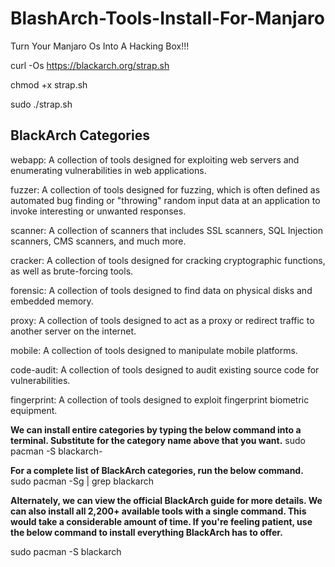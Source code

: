 # BlashArch-Tools-Install-For-Manjaro
Turn Your Manjaro Os Into A Hacking Box!!!

curl -Os https://blackarch.org/strap.sh

chmod +x strap.sh

sudo ./strap.sh

<h2>BlackArch Categories</h2>
webapp: A collection of tools designed for exploiting web servers and enumerating vulnerabilities in web applications.

fuzzer: A collection of tools designed for fuzzing, which is often defined as automated bug finding or "throwing" random input data at an application to invoke interesting or unwanted responses.

scanner: A collection of scanners that includes SSL scanners, SQL Injection scanners, CMS scanners, and much more.

cracker: A collection of tools designed for cracking cryptographic functions, as well as brute-forcing tools.

forensic: A collection of tools designed to find data on physical disks and embedded memory.

proxy: A collection of tools designed to act as a proxy or redirect traffic to another server on the internet.

mobile: A collection of tools designed to manipulate mobile platforms.

code-audit: A collection of tools designed to audit existing source code for vulnerabilities.

fingerprint: A collection of tools designed to exploit fingerprint biometric equipment.

<b>We can install entire categories by typing the below command into a terminal. Substitute <category> for the category name above that you want.</b>
sudo pacman -S blackarch-<category>

<b>For a complete list of BlackArch categories, run the below command.</b>
sudo pacman -Sg | grep blackarch

<b>Alternately, we can view the official BlackArch guide for more details. We can also install all 2,200+ available tools with a single command. This would take a considerable amount of time. If you're feeling patient, use the below command to install everything BlackArch has to offer.</b>

sudo pacman -S blackarch



